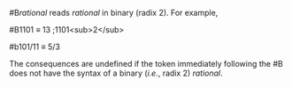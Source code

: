  

#B*rational* reads *rational* in binary (radix 2). For example, 

#B1101 *≡* 13 ;1101&#60;sub&#62;2&#60;/sub&#62; 

#b101/11 *≡* 5/3 

The consequences are undefined if the token immediately following the #B does not have the syntax of a binary (*i.e.*, radix 2) *rational*. 

